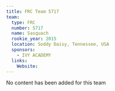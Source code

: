 ```yaml
---
title: FRC Team 5717
team:
  type: FRC
  number: 5717
  name: Sasquach
  rookie_year: 2015
  location: Soddy Daisy, Tennessee, USA
  sponsors:
    - IVY ACADEMY
  links:
    Website: 
---
```

No content has been added for this team